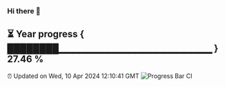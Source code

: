 ### Hi there 👋
⏳ Year progress { ████████▁▁▁▁▁▁▁▁▁▁▁▁▁▁▁▁▁▁▁▁▁▁ } 27.46 %
---
⏰ Updated on Wed, 10 Apr 2024 12:10:41 GMT
![Progress Bar CI](https://github.com/Moyi321/Moyi321/workflows/Progress%20Bar%20CI/badge.svg)
